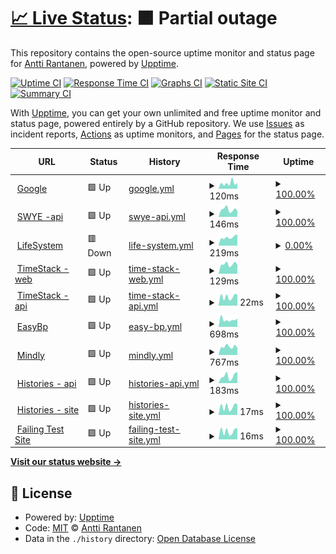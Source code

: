 # [📈 Live Status](https://ranapnea.github.io/upptime): <!--live status--> **🟧 Partial outage**

This repository contains the open-source uptime monitor and status page for [Antti Rantanen](https://ranapnea.github.io/upptime), powered by [Upptime](https://github.com/upptime/upptime).

[![Uptime CI](https://github.com/ranapnea/upptime/workflows/Uptime%20CI/badge.svg)](https://github.com/ranapnea/upptime/actions?query=workflow%3A%22Uptime+CI%22)
[![Response Time CI](https://github.com/ranapnea/upptime/workflows/Response%20Time%20CI/badge.svg)](https://github.com/ranapnea/upptime/actions?query=workflow%3A%22Response+Time+CI%22)
[![Graphs CI](https://github.com/ranapnea/upptime/workflows/Graphs%20CI/badge.svg)](https://github.com/ranapnea/upptime/actions?query=workflow%3A%22Graphs+CI%22)
[![Static Site CI](https://github.com/ranapnea/upptime/workflows/Static%20Site%20CI/badge.svg)](https://github.com/ranapnea/upptime/actions?query=workflow%3A%22Static+Site+CI%22)
[![Summary CI](https://github.com/ranapnea/upptime/workflows/Summary%20CI/badge.svg)](https://github.com/ranapnea/upptime/actions?query=workflow%3A%22Summary+CI%22)

With [Upptime](https://upptime.js.org), you can get your own unlimited and free uptime monitor and status page, powered entirely by a GitHub repository. We use [Issues](https://github.com/ranapnea/upptime/issues) as incident reports, [Actions](https://github.com/ranapnea/upptime/actions) as uptime monitors, and [Pages](https://ranapnea.github.io/upptime) for the status page.

<!--start: status pages-->
<!-- This summary is generated by Upptime (https://github.com/upptime/upptime) -->
<!-- Do not edit this manually, your changes will be overwritten -->
<!-- prettier-ignore -->
| URL | Status | History | Response Time | Uptime |
| --- | ------ | ------- | ------------- | ------ |
| <img alt="" src="https://icons.duckduckgo.com/ip3/www.google.com.ico" height="13"> [Google](https://www.google.com) | 🟩 Up | [google.yml](https://github.com/ranapnea/upptime/commits/HEAD/history/google.yml) | <details><summary><img alt="Response time graph" src="./graphs/google/response-time-week.png" height="20"> 120ms</summary><br><a href="https://ranapnea.github.io/upptime/history/google"><img alt="Response time 108" src="https://img.shields.io/endpoint?url=https%3A%2F%2Fraw.githubusercontent.com%2Franapnea%2Fupptime%2FHEAD%2Fapi%2Fgoogle%2Fresponse-time.json"></a><br><a href="https://ranapnea.github.io/upptime/history/google"><img alt="24-hour response time 74" src="https://img.shields.io/endpoint?url=https%3A%2F%2Fraw.githubusercontent.com%2Franapnea%2Fupptime%2FHEAD%2Fapi%2Fgoogle%2Fresponse-time-day.json"></a><br><a href="https://ranapnea.github.io/upptime/history/google"><img alt="7-day response time 120" src="https://img.shields.io/endpoint?url=https%3A%2F%2Fraw.githubusercontent.com%2Franapnea%2Fupptime%2FHEAD%2Fapi%2Fgoogle%2Fresponse-time-week.json"></a><br><a href="https://ranapnea.github.io/upptime/history/google"><img alt="30-day response time 130" src="https://img.shields.io/endpoint?url=https%3A%2F%2Fraw.githubusercontent.com%2Franapnea%2Fupptime%2FHEAD%2Fapi%2Fgoogle%2Fresponse-time-month.json"></a><br><a href="https://ranapnea.github.io/upptime/history/google"><img alt="1-year response time 111" src="https://img.shields.io/endpoint?url=https%3A%2F%2Fraw.githubusercontent.com%2Franapnea%2Fupptime%2FHEAD%2Fapi%2Fgoogle%2Fresponse-time-year.json"></a></details> | <details><summary><a href="https://ranapnea.github.io/upptime/history/google">100.00%</a></summary><a href="https://ranapnea.github.io/upptime/history/google"><img alt="All-time uptime 99.99%" src="https://img.shields.io/endpoint?url=https%3A%2F%2Fraw.githubusercontent.com%2Franapnea%2Fupptime%2FHEAD%2Fapi%2Fgoogle%2Fuptime.json"></a><br><a href="https://ranapnea.github.io/upptime/history/google"><img alt="24-hour uptime 100.00%" src="https://img.shields.io/endpoint?url=https%3A%2F%2Fraw.githubusercontent.com%2Franapnea%2Fupptime%2FHEAD%2Fapi%2Fgoogle%2Fuptime-day.json"></a><br><a href="https://ranapnea.github.io/upptime/history/google"><img alt="7-day uptime 100.00%" src="https://img.shields.io/endpoint?url=https%3A%2F%2Fraw.githubusercontent.com%2Franapnea%2Fupptime%2FHEAD%2Fapi%2Fgoogle%2Fuptime-week.json"></a><br><a href="https://ranapnea.github.io/upptime/history/google"><img alt="30-day uptime 100.00%" src="https://img.shields.io/endpoint?url=https%3A%2F%2Fraw.githubusercontent.com%2Franapnea%2Fupptime%2FHEAD%2Fapi%2Fgoogle%2Fuptime-month.json"></a><br><a href="https://ranapnea.github.io/upptime/history/google"><img alt="1-year uptime 99.99%" src="https://img.shields.io/endpoint?url=https%3A%2F%2Fraw.githubusercontent.com%2Franapnea%2Fupptime%2FHEAD%2Fapi%2Fgoogle%2Fuptime-year.json"></a></details>
| <img alt="" src="https://icons.duckduckgo.com/ip3/swye.app.ico" height="13"> [SWYE -api](https://swye.app/v1/service-health-check) | 🟩 Up | [swye-api.yml](https://github.com/ranapnea/upptime/commits/HEAD/history/swye-api.yml) | <details><summary><img alt="Response time graph" src="./graphs/swye-api/response-time-week.png" height="20"> 146ms</summary><br><a href="https://ranapnea.github.io/upptime/history/swye-api"><img alt="Response time 194" src="https://img.shields.io/endpoint?url=https%3A%2F%2Fraw.githubusercontent.com%2Franapnea%2Fupptime%2FHEAD%2Fapi%2Fswye-api%2Fresponse-time.json"></a><br><a href="https://ranapnea.github.io/upptime/history/swye-api"><img alt="24-hour response time 157" src="https://img.shields.io/endpoint?url=https%3A%2F%2Fraw.githubusercontent.com%2Franapnea%2Fupptime%2FHEAD%2Fapi%2Fswye-api%2Fresponse-time-day.json"></a><br><a href="https://ranapnea.github.io/upptime/history/swye-api"><img alt="7-day response time 146" src="https://img.shields.io/endpoint?url=https%3A%2F%2Fraw.githubusercontent.com%2Franapnea%2Fupptime%2FHEAD%2Fapi%2Fswye-api%2Fresponse-time-week.json"></a><br><a href="https://ranapnea.github.io/upptime/history/swye-api"><img alt="30-day response time 184" src="https://img.shields.io/endpoint?url=https%3A%2F%2Fraw.githubusercontent.com%2Franapnea%2Fupptime%2FHEAD%2Fapi%2Fswye-api%2Fresponse-time-month.json"></a><br><a href="https://ranapnea.github.io/upptime/history/swye-api"><img alt="1-year response time 200" src="https://img.shields.io/endpoint?url=https%3A%2F%2Fraw.githubusercontent.com%2Franapnea%2Fupptime%2FHEAD%2Fapi%2Fswye-api%2Fresponse-time-year.json"></a></details> | <details><summary><a href="https://ranapnea.github.io/upptime/history/swye-api">100.00%</a></summary><a href="https://ranapnea.github.io/upptime/history/swye-api"><img alt="All-time uptime 99.92%" src="https://img.shields.io/endpoint?url=https%3A%2F%2Fraw.githubusercontent.com%2Franapnea%2Fupptime%2FHEAD%2Fapi%2Fswye-api%2Fuptime.json"></a><br><a href="https://ranapnea.github.io/upptime/history/swye-api"><img alt="24-hour uptime 100.00%" src="https://img.shields.io/endpoint?url=https%3A%2F%2Fraw.githubusercontent.com%2Franapnea%2Fupptime%2FHEAD%2Fapi%2Fswye-api%2Fuptime-day.json"></a><br><a href="https://ranapnea.github.io/upptime/history/swye-api"><img alt="7-day uptime 100.00%" src="https://img.shields.io/endpoint?url=https%3A%2F%2Fraw.githubusercontent.com%2Franapnea%2Fupptime%2FHEAD%2Fapi%2Fswye-api%2Fuptime-week.json"></a><br><a href="https://ranapnea.github.io/upptime/history/swye-api"><img alt="30-day uptime 100.00%" src="https://img.shields.io/endpoint?url=https%3A%2F%2Fraw.githubusercontent.com%2Franapnea%2Fupptime%2FHEAD%2Fapi%2Fswye-api%2Fuptime-month.json"></a><br><a href="https://ranapnea.github.io/upptime/history/swye-api"><img alt="1-year uptime 100.00%" src="https://img.shields.io/endpoint?url=https%3A%2F%2Fraw.githubusercontent.com%2Franapnea%2Fupptime%2FHEAD%2Fapi%2Fswye-api%2Fuptime-year.json"></a></details>
| <img alt="" src="https://icons.duckduckgo.com/ip3/life-system.app.ico" height="13"> [LifeSystem](http://life-system.app/) | 🟥 Down | [life-system.yml](https://github.com/ranapnea/upptime/commits/HEAD/history/life-system.yml) | <details><summary><img alt="Response time graph" src="./graphs/life-system/response-time-week.png" height="20"> 219ms</summary><br><a href="https://ranapnea.github.io/upptime/history/life-system"><img alt="Response time 312" src="https://img.shields.io/endpoint?url=https%3A%2F%2Fraw.githubusercontent.com%2Franapnea%2Fupptime%2FHEAD%2Fapi%2Flife-system%2Fresponse-time.json"></a><br><a href="https://ranapnea.github.io/upptime/history/life-system"><img alt="24-hour response time 132" src="https://img.shields.io/endpoint?url=https%3A%2F%2Fraw.githubusercontent.com%2Franapnea%2Fupptime%2FHEAD%2Fapi%2Flife-system%2Fresponse-time-day.json"></a><br><a href="https://ranapnea.github.io/upptime/history/life-system"><img alt="7-day response time 219" src="https://img.shields.io/endpoint?url=https%3A%2F%2Fraw.githubusercontent.com%2Franapnea%2Fupptime%2FHEAD%2Fapi%2Flife-system%2Fresponse-time-week.json"></a><br><a href="https://ranapnea.github.io/upptime/history/life-system"><img alt="30-day response time 307" src="https://img.shields.io/endpoint?url=https%3A%2F%2Fraw.githubusercontent.com%2Franapnea%2Fupptime%2FHEAD%2Fapi%2Flife-system%2Fresponse-time-month.json"></a><br><a href="https://ranapnea.github.io/upptime/history/life-system"><img alt="1-year response time 308" src="https://img.shields.io/endpoint?url=https%3A%2F%2Fraw.githubusercontent.com%2Franapnea%2Fupptime%2FHEAD%2Fapi%2Flife-system%2Fresponse-time-year.json"></a></details> | <details><summary><a href="https://ranapnea.github.io/upptime/history/life-system">0.00%</a></summary><a href="https://ranapnea.github.io/upptime/history/life-system"><img alt="All-time uptime 48.26%" src="https://img.shields.io/endpoint?url=https%3A%2F%2Fraw.githubusercontent.com%2Franapnea%2Fupptime%2FHEAD%2Fapi%2Flife-system%2Fuptime.json"></a><br><a href="https://ranapnea.github.io/upptime/history/life-system"><img alt="24-hour uptime 0.00%" src="https://img.shields.io/endpoint?url=https%3A%2F%2Fraw.githubusercontent.com%2Franapnea%2Fupptime%2FHEAD%2Fapi%2Flife-system%2Fuptime-day.json"></a><br><a href="https://ranapnea.github.io/upptime/history/life-system"><img alt="7-day uptime 0.00%" src="https://img.shields.io/endpoint?url=https%3A%2F%2Fraw.githubusercontent.com%2Franapnea%2Fupptime%2FHEAD%2Fapi%2Flife-system%2Fuptime-week.json"></a><br><a href="https://ranapnea.github.io/upptime/history/life-system"><img alt="30-day uptime 0.00%" src="https://img.shields.io/endpoint?url=https%3A%2F%2Fraw.githubusercontent.com%2Franapnea%2Fupptime%2FHEAD%2Fapi%2Flife-system%2Fuptime-month.json"></a><br><a href="https://ranapnea.github.io/upptime/history/life-system"><img alt="1-year uptime 0.00%" src="https://img.shields.io/endpoint?url=https%3A%2F%2Fraw.githubusercontent.com%2Franapnea%2Fupptime%2FHEAD%2Fapi%2Flife-system%2Fuptime-year.json"></a></details>
| <img alt="" src="https://icons.duckduckgo.com/ip3/timestack.cc.ico" height="13"> [TimeStack - web](https://timestack.cc) | 🟩 Up | [time-stack-web.yml](https://github.com/ranapnea/upptime/commits/HEAD/history/time-stack-web.yml) | <details><summary><img alt="Response time graph" src="./graphs/time-stack-web/response-time-week.png" height="20"> 129ms</summary><br><a href="https://ranapnea.github.io/upptime/history/time-stack-web"><img alt="Response time 178" src="https://img.shields.io/endpoint?url=https%3A%2F%2Fraw.githubusercontent.com%2Franapnea%2Fupptime%2FHEAD%2Fapi%2Ftime-stack-web%2Fresponse-time.json"></a><br><a href="https://ranapnea.github.io/upptime/history/time-stack-web"><img alt="24-hour response time 88" src="https://img.shields.io/endpoint?url=https%3A%2F%2Fraw.githubusercontent.com%2Franapnea%2Fupptime%2FHEAD%2Fapi%2Ftime-stack-web%2Fresponse-time-day.json"></a><br><a href="https://ranapnea.github.io/upptime/history/time-stack-web"><img alt="7-day response time 129" src="https://img.shields.io/endpoint?url=https%3A%2F%2Fraw.githubusercontent.com%2Franapnea%2Fupptime%2FHEAD%2Fapi%2Ftime-stack-web%2Fresponse-time-week.json"></a><br><a href="https://ranapnea.github.io/upptime/history/time-stack-web"><img alt="30-day response time 166" src="https://img.shields.io/endpoint?url=https%3A%2F%2Fraw.githubusercontent.com%2Franapnea%2Fupptime%2FHEAD%2Fapi%2Ftime-stack-web%2Fresponse-time-month.json"></a><br><a href="https://ranapnea.github.io/upptime/history/time-stack-web"><img alt="1-year response time 181" src="https://img.shields.io/endpoint?url=https%3A%2F%2Fraw.githubusercontent.com%2Franapnea%2Fupptime%2FHEAD%2Fapi%2Ftime-stack-web%2Fresponse-time-year.json"></a></details> | <details><summary><a href="https://ranapnea.github.io/upptime/history/time-stack-web">100.00%</a></summary><a href="https://ranapnea.github.io/upptime/history/time-stack-web"><img alt="All-time uptime 100.00%" src="https://img.shields.io/endpoint?url=https%3A%2F%2Fraw.githubusercontent.com%2Franapnea%2Fupptime%2FHEAD%2Fapi%2Ftime-stack-web%2Fuptime.json"></a><br><a href="https://ranapnea.github.io/upptime/history/time-stack-web"><img alt="24-hour uptime 100.00%" src="https://img.shields.io/endpoint?url=https%3A%2F%2Fraw.githubusercontent.com%2Franapnea%2Fupptime%2FHEAD%2Fapi%2Ftime-stack-web%2Fuptime-day.json"></a><br><a href="https://ranapnea.github.io/upptime/history/time-stack-web"><img alt="7-day uptime 100.00%" src="https://img.shields.io/endpoint?url=https%3A%2F%2Fraw.githubusercontent.com%2Franapnea%2Fupptime%2FHEAD%2Fapi%2Ftime-stack-web%2Fuptime-week.json"></a><br><a href="https://ranapnea.github.io/upptime/history/time-stack-web"><img alt="30-day uptime 100.00%" src="https://img.shields.io/endpoint?url=https%3A%2F%2Fraw.githubusercontent.com%2Franapnea%2Fupptime%2FHEAD%2Fapi%2Ftime-stack-web%2Fuptime-month.json"></a><br><a href="https://ranapnea.github.io/upptime/history/time-stack-web"><img alt="1-year uptime 100.00%" src="https://img.shields.io/endpoint?url=https%3A%2F%2Fraw.githubusercontent.com%2Franapnea%2Fupptime%2FHEAD%2Fapi%2Ftime-stack-web%2Fuptime-year.json"></a></details>
| <img alt="" src="https://icons.duckduckgo.com/ip3/timestack.cc.ico" height="13"> [TimeStack -api](https://timestack.cc/v1/service-health-check) | 🟩 Up | [time-stack-api.yml](https://github.com/ranapnea/upptime/commits/HEAD/history/time-stack-api.yml) | <details><summary><img alt="Response time graph" src="./graphs/time-stack-api/response-time-week.png" height="20"> 22ms</summary><br><a href="https://ranapnea.github.io/upptime/history/time-stack-api"><img alt="Response time 41" src="https://img.shields.io/endpoint?url=https%3A%2F%2Fraw.githubusercontent.com%2Franapnea%2Fupptime%2FHEAD%2Fapi%2Ftime-stack-api%2Fresponse-time.json"></a><br><a href="https://ranapnea.github.io/upptime/history/time-stack-api"><img alt="24-hour response time 12" src="https://img.shields.io/endpoint?url=https%3A%2F%2Fraw.githubusercontent.com%2Franapnea%2Fupptime%2FHEAD%2Fapi%2Ftime-stack-api%2Fresponse-time-day.json"></a><br><a href="https://ranapnea.github.io/upptime/history/time-stack-api"><img alt="7-day response time 22" src="https://img.shields.io/endpoint?url=https%3A%2F%2Fraw.githubusercontent.com%2Franapnea%2Fupptime%2FHEAD%2Fapi%2Ftime-stack-api%2Fresponse-time-week.json"></a><br><a href="https://ranapnea.github.io/upptime/history/time-stack-api"><img alt="30-day response time 37" src="https://img.shields.io/endpoint?url=https%3A%2F%2Fraw.githubusercontent.com%2Franapnea%2Fupptime%2FHEAD%2Fapi%2Ftime-stack-api%2Fresponse-time-month.json"></a><br><a href="https://ranapnea.github.io/upptime/history/time-stack-api"><img alt="1-year response time 40" src="https://img.shields.io/endpoint?url=https%3A%2F%2Fraw.githubusercontent.com%2Franapnea%2Fupptime%2FHEAD%2Fapi%2Ftime-stack-api%2Fresponse-time-year.json"></a></details> | <details><summary><a href="https://ranapnea.github.io/upptime/history/time-stack-api">100.00%</a></summary><a href="https://ranapnea.github.io/upptime/history/time-stack-api"><img alt="All-time uptime 99.98%" src="https://img.shields.io/endpoint?url=https%3A%2F%2Fraw.githubusercontent.com%2Franapnea%2Fupptime%2FHEAD%2Fapi%2Ftime-stack-api%2Fuptime.json"></a><br><a href="https://ranapnea.github.io/upptime/history/time-stack-api"><img alt="24-hour uptime 100.00%" src="https://img.shields.io/endpoint?url=https%3A%2F%2Fraw.githubusercontent.com%2Franapnea%2Fupptime%2FHEAD%2Fapi%2Ftime-stack-api%2Fuptime-day.json"></a><br><a href="https://ranapnea.github.io/upptime/history/time-stack-api"><img alt="7-day uptime 100.00%" src="https://img.shields.io/endpoint?url=https%3A%2F%2Fraw.githubusercontent.com%2Franapnea%2Fupptime%2FHEAD%2Fapi%2Ftime-stack-api%2Fuptime-week.json"></a><br><a href="https://ranapnea.github.io/upptime/history/time-stack-api"><img alt="30-day uptime 100.00%" src="https://img.shields.io/endpoint?url=https%3A%2F%2Fraw.githubusercontent.com%2Franapnea%2Fupptime%2FHEAD%2Fapi%2Ftime-stack-api%2Fuptime-month.json"></a><br><a href="https://ranapnea.github.io/upptime/history/time-stack-api"><img alt="1-year uptime 100.00%" src="https://img.shields.io/endpoint?url=https%3A%2F%2Fraw.githubusercontent.com%2Franapnea%2Fupptime%2FHEAD%2Fapi%2Ftime-stack-api%2Fuptime-year.json"></a></details>
| <img alt="" src="https://icons.duckduckgo.com/ip3/easybp.app.ico" height="13"> [EasyBp](https://easybp.app) | 🟩 Up | [easy-bp.yml](https://github.com/ranapnea/upptime/commits/HEAD/history/easy-bp.yml) | <details><summary><img alt="Response time graph" src="./graphs/easy-bp/response-time-week.png" height="20"> 698ms</summary><br><a href="https://ranapnea.github.io/upptime/history/easy-bp"><img alt="Response time 1056" src="https://img.shields.io/endpoint?url=https%3A%2F%2Fraw.githubusercontent.com%2Franapnea%2Fupptime%2FHEAD%2Fapi%2Feasy-bp%2Fresponse-time.json"></a><br><a href="https://ranapnea.github.io/upptime/history/easy-bp"><img alt="24-hour response time 617" src="https://img.shields.io/endpoint?url=https%3A%2F%2Fraw.githubusercontent.com%2Franapnea%2Fupptime%2FHEAD%2Fapi%2Feasy-bp%2Fresponse-time-day.json"></a><br><a href="https://ranapnea.github.io/upptime/history/easy-bp"><img alt="7-day response time 698" src="https://img.shields.io/endpoint?url=https%3A%2F%2Fraw.githubusercontent.com%2Franapnea%2Fupptime%2FHEAD%2Fapi%2Feasy-bp%2Fresponse-time-week.json"></a><br><a href="https://ranapnea.github.io/upptime/history/easy-bp"><img alt="30-day response time 871" src="https://img.shields.io/endpoint?url=https%3A%2F%2Fraw.githubusercontent.com%2Franapnea%2Fupptime%2FHEAD%2Fapi%2Feasy-bp%2Fresponse-time-month.json"></a><br><a href="https://ranapnea.github.io/upptime/history/easy-bp"><img alt="1-year response time 1075" src="https://img.shields.io/endpoint?url=https%3A%2F%2Fraw.githubusercontent.com%2Franapnea%2Fupptime%2FHEAD%2Fapi%2Feasy-bp%2Fresponse-time-year.json"></a></details> | <details><summary><a href="https://ranapnea.github.io/upptime/history/easy-bp">100.00%</a></summary><a href="https://ranapnea.github.io/upptime/history/easy-bp"><img alt="All-time uptime 99.82%" src="https://img.shields.io/endpoint?url=https%3A%2F%2Fraw.githubusercontent.com%2Franapnea%2Fupptime%2FHEAD%2Fapi%2Feasy-bp%2Fuptime.json"></a><br><a href="https://ranapnea.github.io/upptime/history/easy-bp"><img alt="24-hour uptime 100.00%" src="https://img.shields.io/endpoint?url=https%3A%2F%2Fraw.githubusercontent.com%2Franapnea%2Fupptime%2FHEAD%2Fapi%2Feasy-bp%2Fuptime-day.json"></a><br><a href="https://ranapnea.github.io/upptime/history/easy-bp"><img alt="7-day uptime 100.00%" src="https://img.shields.io/endpoint?url=https%3A%2F%2Fraw.githubusercontent.com%2Franapnea%2Fupptime%2FHEAD%2Fapi%2Feasy-bp%2Fuptime-week.json"></a><br><a href="https://ranapnea.github.io/upptime/history/easy-bp"><img alt="30-day uptime 100.00%" src="https://img.shields.io/endpoint?url=https%3A%2F%2Fraw.githubusercontent.com%2Franapnea%2Fupptime%2FHEAD%2Fapi%2Feasy-bp%2Fuptime-month.json"></a><br><a href="https://ranapnea.github.io/upptime/history/easy-bp"><img alt="1-year uptime 99.67%" src="https://img.shields.io/endpoint?url=https%3A%2F%2Fraw.githubusercontent.com%2Franapnea%2Fupptime%2FHEAD%2Fapi%2Feasy-bp%2Fuptime-year.json"></a></details>
| <img alt="" src="https://icons.duckduckgo.com/ip3/www.mindlyapp.com.ico" height="13"> [Mindly](https://www.mindlyapp.com) | 🟩 Up | [mindly.yml](https://github.com/ranapnea/upptime/commits/HEAD/history/mindly.yml) | <details><summary><img alt="Response time graph" src="./graphs/mindly/response-time-week.png" height="20"> 767ms</summary><br><a href="https://ranapnea.github.io/upptime/history/mindly"><img alt="Response time 1011" src="https://img.shields.io/endpoint?url=https%3A%2F%2Fraw.githubusercontent.com%2Franapnea%2Fupptime%2FHEAD%2Fapi%2Fmindly%2Fresponse-time.json"></a><br><a href="https://ranapnea.github.io/upptime/history/mindly"><img alt="24-hour response time 675" src="https://img.shields.io/endpoint?url=https%3A%2F%2Fraw.githubusercontent.com%2Franapnea%2Fupptime%2FHEAD%2Fapi%2Fmindly%2Fresponse-time-day.json"></a><br><a href="https://ranapnea.github.io/upptime/history/mindly"><img alt="7-day response time 767" src="https://img.shields.io/endpoint?url=https%3A%2F%2Fraw.githubusercontent.com%2Franapnea%2Fupptime%2FHEAD%2Fapi%2Fmindly%2Fresponse-time-week.json"></a><br><a href="https://ranapnea.github.io/upptime/history/mindly"><img alt="30-day response time 981" src="https://img.shields.io/endpoint?url=https%3A%2F%2Fraw.githubusercontent.com%2Franapnea%2Fupptime%2FHEAD%2Fapi%2Fmindly%2Fresponse-time-month.json"></a><br><a href="https://ranapnea.github.io/upptime/history/mindly"><img alt="1-year response time 1023" src="https://img.shields.io/endpoint?url=https%3A%2F%2Fraw.githubusercontent.com%2Franapnea%2Fupptime%2FHEAD%2Fapi%2Fmindly%2Fresponse-time-year.json"></a></details> | <details><summary><a href="https://ranapnea.github.io/upptime/history/mindly">100.00%</a></summary><a href="https://ranapnea.github.io/upptime/history/mindly"><img alt="All-time uptime 99.96%" src="https://img.shields.io/endpoint?url=https%3A%2F%2Fraw.githubusercontent.com%2Franapnea%2Fupptime%2FHEAD%2Fapi%2Fmindly%2Fuptime.json"></a><br><a href="https://ranapnea.github.io/upptime/history/mindly"><img alt="24-hour uptime 100.00%" src="https://img.shields.io/endpoint?url=https%3A%2F%2Fraw.githubusercontent.com%2Franapnea%2Fupptime%2FHEAD%2Fapi%2Fmindly%2Fuptime-day.json"></a><br><a href="https://ranapnea.github.io/upptime/history/mindly"><img alt="7-day uptime 100.00%" src="https://img.shields.io/endpoint?url=https%3A%2F%2Fraw.githubusercontent.com%2Franapnea%2Fupptime%2FHEAD%2Fapi%2Fmindly%2Fuptime-week.json"></a><br><a href="https://ranapnea.github.io/upptime/history/mindly"><img alt="30-day uptime 100.00%" src="https://img.shields.io/endpoint?url=https%3A%2F%2Fraw.githubusercontent.com%2Franapnea%2Fupptime%2FHEAD%2Fapi%2Fmindly%2Fuptime-month.json"></a><br><a href="https://ranapnea.github.io/upptime/history/mindly"><img alt="1-year uptime 99.99%" src="https://img.shields.io/endpoint?url=https%3A%2F%2Fraw.githubusercontent.com%2Franapnea%2Fupptime%2FHEAD%2Fapi%2Fmindly%2Fuptime-year.json"></a></details>
| <img alt="" src="https://icons.duckduckgo.com/ip3/histories.pro.ico" height="13"> [Histories - api](https://histories.pro/api/v1/service-health-check) | 🟩 Up | [histories-api.yml](https://github.com/ranapnea/upptime/commits/HEAD/history/histories-api.yml) | <details><summary><img alt="Response time graph" src="./graphs/histories-api/response-time-week.png" height="20"> 183ms</summary><br><a href="https://ranapnea.github.io/upptime/history/histories-api"><img alt="Response time 211" src="https://img.shields.io/endpoint?url=https%3A%2F%2Fraw.githubusercontent.com%2Franapnea%2Fupptime%2FHEAD%2Fapi%2Fhistories-api%2Fresponse-time.json"></a><br><a href="https://ranapnea.github.io/upptime/history/histories-api"><img alt="24-hour response time 58" src="https://img.shields.io/endpoint?url=https%3A%2F%2Fraw.githubusercontent.com%2Franapnea%2Fupptime%2FHEAD%2Fapi%2Fhistories-api%2Fresponse-time-day.json"></a><br><a href="https://ranapnea.github.io/upptime/history/histories-api"><img alt="7-day response time 183" src="https://img.shields.io/endpoint?url=https%3A%2F%2Fraw.githubusercontent.com%2Franapnea%2Fupptime%2FHEAD%2Fapi%2Fhistories-api%2Fresponse-time-week.json"></a><br><a href="https://ranapnea.github.io/upptime/history/histories-api"><img alt="30-day response time 208" src="https://img.shields.io/endpoint?url=https%3A%2F%2Fraw.githubusercontent.com%2Franapnea%2Fupptime%2FHEAD%2Fapi%2Fhistories-api%2Fresponse-time-month.json"></a><br><a href="https://ranapnea.github.io/upptime/history/histories-api"><img alt="1-year response time 216" src="https://img.shields.io/endpoint?url=https%3A%2F%2Fraw.githubusercontent.com%2Franapnea%2Fupptime%2FHEAD%2Fapi%2Fhistories-api%2Fresponse-time-year.json"></a></details> | <details><summary><a href="https://ranapnea.github.io/upptime/history/histories-api">100.00%</a></summary><a href="https://ranapnea.github.io/upptime/history/histories-api"><img alt="All-time uptime 100.00%" src="https://img.shields.io/endpoint?url=https%3A%2F%2Fraw.githubusercontent.com%2Franapnea%2Fupptime%2FHEAD%2Fapi%2Fhistories-api%2Fuptime.json"></a><br><a href="https://ranapnea.github.io/upptime/history/histories-api"><img alt="24-hour uptime 100.00%" src="https://img.shields.io/endpoint?url=https%3A%2F%2Fraw.githubusercontent.com%2Franapnea%2Fupptime%2FHEAD%2Fapi%2Fhistories-api%2Fuptime-day.json"></a><br><a href="https://ranapnea.github.io/upptime/history/histories-api"><img alt="7-day uptime 100.00%" src="https://img.shields.io/endpoint?url=https%3A%2F%2Fraw.githubusercontent.com%2Franapnea%2Fupptime%2FHEAD%2Fapi%2Fhistories-api%2Fuptime-week.json"></a><br><a href="https://ranapnea.github.io/upptime/history/histories-api"><img alt="30-day uptime 100.00%" src="https://img.shields.io/endpoint?url=https%3A%2F%2Fraw.githubusercontent.com%2Franapnea%2Fupptime%2FHEAD%2Fapi%2Fhistories-api%2Fuptime-month.json"></a><br><a href="https://ranapnea.github.io/upptime/history/histories-api"><img alt="1-year uptime 100.00%" src="https://img.shields.io/endpoint?url=https%3A%2F%2Fraw.githubusercontent.com%2Franapnea%2Fupptime%2FHEAD%2Fapi%2Fhistories-api%2Fuptime-year.json"></a></details>
| <img alt="" src="https://icons.duckduckgo.com/ip3/histories.pro.ico" height="13"> [Histories - site](https://histories.pro/site/service-health-check) | 🟩 Up | [histories-site.yml](https://github.com/ranapnea/upptime/commits/HEAD/history/histories-site.yml) | <details><summary><img alt="Response time graph" src="./graphs/histories-site/response-time-week.png" height="20"> 17ms</summary><br><a href="https://ranapnea.github.io/upptime/history/histories-site"><img alt="Response time 37" src="https://img.shields.io/endpoint?url=https%3A%2F%2Fraw.githubusercontent.com%2Franapnea%2Fupptime%2FHEAD%2Fapi%2Fhistories-site%2Fresponse-time.json"></a><br><a href="https://ranapnea.github.io/upptime/history/histories-site"><img alt="24-hour response time 8" src="https://img.shields.io/endpoint?url=https%3A%2F%2Fraw.githubusercontent.com%2Franapnea%2Fupptime%2FHEAD%2Fapi%2Fhistories-site%2Fresponse-time-day.json"></a><br><a href="https://ranapnea.github.io/upptime/history/histories-site"><img alt="7-day response time 17" src="https://img.shields.io/endpoint?url=https%3A%2F%2Fraw.githubusercontent.com%2Franapnea%2Fupptime%2FHEAD%2Fapi%2Fhistories-site%2Fresponse-time-week.json"></a><br><a href="https://ranapnea.github.io/upptime/history/histories-site"><img alt="30-day response time 32" src="https://img.shields.io/endpoint?url=https%3A%2F%2Fraw.githubusercontent.com%2Franapnea%2Fupptime%2FHEAD%2Fapi%2Fhistories-site%2Fresponse-time-month.json"></a><br><a href="https://ranapnea.github.io/upptime/history/histories-site"><img alt="1-year response time 36" src="https://img.shields.io/endpoint?url=https%3A%2F%2Fraw.githubusercontent.com%2Franapnea%2Fupptime%2FHEAD%2Fapi%2Fhistories-site%2Fresponse-time-year.json"></a></details> | <details><summary><a href="https://ranapnea.github.io/upptime/history/histories-site">100.00%</a></summary><a href="https://ranapnea.github.io/upptime/history/histories-site"><img alt="All-time uptime 98.66%" src="https://img.shields.io/endpoint?url=https%3A%2F%2Fraw.githubusercontent.com%2Franapnea%2Fupptime%2FHEAD%2Fapi%2Fhistories-site%2Fuptime.json"></a><br><a href="https://ranapnea.github.io/upptime/history/histories-site"><img alt="24-hour uptime 100.00%" src="https://img.shields.io/endpoint?url=https%3A%2F%2Fraw.githubusercontent.com%2Franapnea%2Fupptime%2FHEAD%2Fapi%2Fhistories-site%2Fuptime-day.json"></a><br><a href="https://ranapnea.github.io/upptime/history/histories-site"><img alt="7-day uptime 100.00%" src="https://img.shields.io/endpoint?url=https%3A%2F%2Fraw.githubusercontent.com%2Franapnea%2Fupptime%2FHEAD%2Fapi%2Fhistories-site%2Fuptime-week.json"></a><br><a href="https://ranapnea.github.io/upptime/history/histories-site"><img alt="30-day uptime 100.00%" src="https://img.shields.io/endpoint?url=https%3A%2F%2Fraw.githubusercontent.com%2Franapnea%2Fupptime%2FHEAD%2Fapi%2Fhistories-site%2Fuptime-month.json"></a><br><a href="https://ranapnea.github.io/upptime/history/histories-site"><img alt="1-year uptime 100.00%" src="https://img.shields.io/endpoint?url=https%3A%2F%2Fraw.githubusercontent.com%2Franapnea%2Fupptime%2FHEAD%2Fapi%2Fhistories-site%2Fuptime-year.json"></a></details>
| <img alt="" src="https://icons.duckduckgo.com/ip3/timestack.cc.ico" height="13"> [Failing Test Site](https://timestack.cc/nothing-here) | 🟩 Up | [failing-test-site.yml](https://github.com/ranapnea/upptime/commits/HEAD/history/failing-test-site.yml) | <details><summary><img alt="Response time graph" src="./graphs/failing-test-site/response-time-week.png" height="20"> 16ms</summary><br><a href="https://ranapnea.github.io/upptime/history/failing-test-site"><img alt="Response time 36" src="https://img.shields.io/endpoint?url=https%3A%2F%2Fraw.githubusercontent.com%2Franapnea%2Fupptime%2FHEAD%2Fapi%2Ffailing-test-site%2Fresponse-time.json"></a><br><a href="https://ranapnea.github.io/upptime/history/failing-test-site"><img alt="24-hour response time 7" src="https://img.shields.io/endpoint?url=https%3A%2F%2Fraw.githubusercontent.com%2Franapnea%2Fupptime%2FHEAD%2Fapi%2Ffailing-test-site%2Fresponse-time-day.json"></a><br><a href="https://ranapnea.github.io/upptime/history/failing-test-site"><img alt="7-day response time 16" src="https://img.shields.io/endpoint?url=https%3A%2F%2Fraw.githubusercontent.com%2Franapnea%2Fupptime%2FHEAD%2Fapi%2Ffailing-test-site%2Fresponse-time-week.json"></a><br><a href="https://ranapnea.github.io/upptime/history/failing-test-site"><img alt="30-day response time 31" src="https://img.shields.io/endpoint?url=https%3A%2F%2Fraw.githubusercontent.com%2Franapnea%2Fupptime%2FHEAD%2Fapi%2Ffailing-test-site%2Fresponse-time-month.json"></a><br><a href="https://ranapnea.github.io/upptime/history/failing-test-site"><img alt="1-year response time 35" src="https://img.shields.io/endpoint?url=https%3A%2F%2Fraw.githubusercontent.com%2Franapnea%2Fupptime%2FHEAD%2Fapi%2Ffailing-test-site%2Fresponse-time-year.json"></a></details> | <details><summary><a href="https://ranapnea.github.io/upptime/history/failing-test-site">100.00%</a></summary><a href="https://ranapnea.github.io/upptime/history/failing-test-site"><img alt="All-time uptime 100.00%" src="https://img.shields.io/endpoint?url=https%3A%2F%2Fraw.githubusercontent.com%2Franapnea%2Fupptime%2FHEAD%2Fapi%2Ffailing-test-site%2Fuptime.json"></a><br><a href="https://ranapnea.github.io/upptime/history/failing-test-site"><img alt="24-hour uptime 100.00%" src="https://img.shields.io/endpoint?url=https%3A%2F%2Fraw.githubusercontent.com%2Franapnea%2Fupptime%2FHEAD%2Fapi%2Ffailing-test-site%2Fuptime-day.json"></a><br><a href="https://ranapnea.github.io/upptime/history/failing-test-site"><img alt="7-day uptime 100.00%" src="https://img.shields.io/endpoint?url=https%3A%2F%2Fraw.githubusercontent.com%2Franapnea%2Fupptime%2FHEAD%2Fapi%2Ffailing-test-site%2Fuptime-week.json"></a><br><a href="https://ranapnea.github.io/upptime/history/failing-test-site"><img alt="30-day uptime 100.00%" src="https://img.shields.io/endpoint?url=https%3A%2F%2Fraw.githubusercontent.com%2Franapnea%2Fupptime%2FHEAD%2Fapi%2Ffailing-test-site%2Fuptime-month.json"></a><br><a href="https://ranapnea.github.io/upptime/history/failing-test-site"><img alt="1-year uptime 100.00%" src="https://img.shields.io/endpoint?url=https%3A%2F%2Fraw.githubusercontent.com%2Franapnea%2Fupptime%2FHEAD%2Fapi%2Ffailing-test-site%2Fuptime-year.json"></a></details>

<!--end: status pages-->

[**Visit our status website →**](https://ranapnea.github.io/upptime)

## 📄 License

- Powered by: [Upptime](https://github.com/upptime/upptime)
- Code: [MIT](./LICENSE) © [Antti Rantanen](https://ranapnea.github.io/upptime)
- Data in the `./history` directory: [Open Database License](https://opendatacommons.org/licenses/odbl/1-0/)

